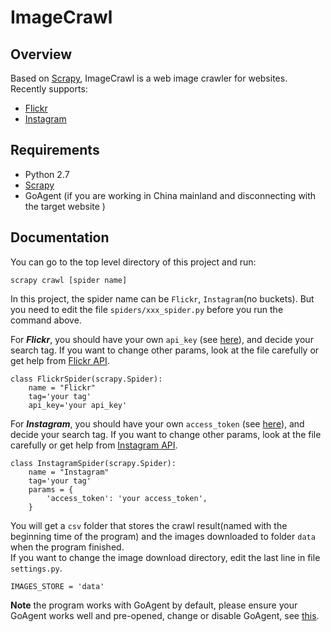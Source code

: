 # ImageCrawl

## Overview
Based on [Scrapy](https://github.com/scrapy/scrapy), ImageCrawl is a web image crawler for websites.   
Recently supports:  

* [Flickr](https://www.flickr.com/)  
* [Instagram](https://instagram.com/)

## Requirements  
* Python 2.7
* [Scrapy](http://scrapy.org/)
* GoAgent (if you are working in China mainland and disconnecting with the target website )

## Documentation
You can go to the top level directory of this project and run:  

    scrapy crawl [spider name]

In this project, the spider name can be `Flickr`, `Instagram`(no buckets). But you need to edit the file `spiders/xxx_spider.py` before you run the command above.  

For ***Flickr***, you should have your own `api_key` (see [here](https://www.flickr.com/services/apps/create/apply/)), and decide your search tag. If you want to change other params, look at the file carefully or get help from [Flickr API](https://www.flickr.com/services/api/). 

    class FlickrSpider(scrapy.Spider):
        name = "Flickr"
        tag='your tag'
        api_key='your api_key'


For ***Instagram***, you should have your own `access_token` (see [here](http://jelled.com/instagram/access-token)), and decide your search tag. If you want to change other params, look at the file carefully or get help from [Instagram API](https://instagram.com/developer/). 

    class InstagramSpider(scrapy.Spider):
        name = "Instagram"
        tag='your tag'
        params = {
        	'access_token': 'your access_token',
    	}

You will get a `csv` folder that stores the crawl result(named with the beginning time of the program) and the images downloaded to folder `data` when the program finished.  
If you want to change the image download directory, edit the last line in file `settings.py`.  

    IMAGES_STORE = 'data'
	
**Note** the program works with GoAgent by default, please ensure your GoAgent works well and pre-opened, change or disable GoAgent, see [this](http://snipplr.com/view/74665/using-goagent-agent-in-scrapy/).